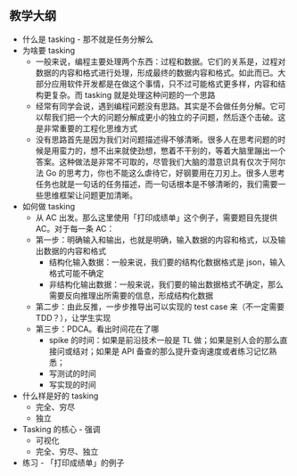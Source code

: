 ## 教学大纲

* 什么是 tasking - 那不就是任务分解么
* 为啥要 tasking
  * 一般来说，编程主要处理两个东西：过程和数据。它们的关系是，过程对数据的内容和格式进行处理，形成最终的数据内容和格式。如此而已。大部分应用软件开发都是在做这个事情，只不过可能格式更多样，内容和结构更复杂。而 tasking 就是处理这种问题的一个思路
  * 经常有同学会说，遇到编程问题没有思路。其实是不会做任务分解。它可以帮我们把一个大的问题分解成更小的独立的子问题，然后逐个击破。这是非常重要的工程化思维方式
  * 没有思路首先是因为我们对问题描述得不够清晰。很多人在思考问题的时候是用蛮力的，想不出来就使劲想，憋着不干别的，等着大脑里蹦出一个答案。这种做法是非常不可取的，尽管我们大脑的潜意识具有仅次于阿尔法 Go 的思考力，你也不能这么虐待它，好钢要用在刀刃上。很多人思考任务也就是一句话的任务描述，而一句话根本是不够清晰的，我们需要一些思维框架让问题更加清晰。
* 如何做 tasking
  * 从 AC 出发。那么这里使用「打印成绩单」这个例子，需要题目先提供 AC。对于每一条 AC：
  * 第一步：明确输入和输出，也就是明确，输入数据的内容和格式，以及输出数据的内容和格式
    * 结构化输入数据：一般来说，我们要的结构化数据格式是 json，输入格式可能不确定
    * 非结构化输出数据：一般来说，我们要的输出数据格式不确定，那么需要反向推理出所需要的信息，形成结构化数据
  * 第二步：由此反推，一步步推导出可以实现的 test case 来（不一定需要 TDD？），让学生实现
  * 第三步：PDCA。看出时间花在了哪
    * spike 的时间：如果是前沿技术一般是 TL 做；如果是别人会的那么直接问或结对；如果是 API 备查的那么提升查询速度或者练习记忆熟悉；
    * 写测试的时间
    * 写实现的时间
* 什么样是好的 tasking
  * 完全、穷尽
  * 独立
* Tasking 的核心 - 强调
  * 可视化
  * 完全、穷尽、独立
* 练习 - 「打印成绩单」的例子
